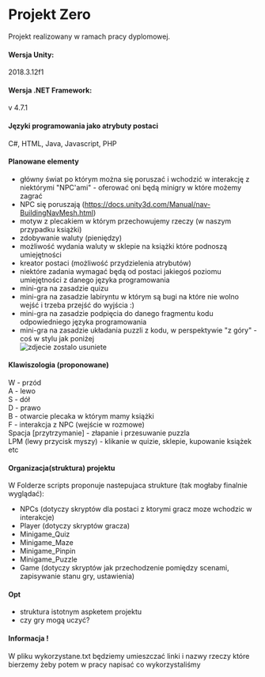 # Projekt Zero

Projekt realizowany w ramach pracy dyplomowej. 

#### Wersja Unity:
2018.3.12f1 


#### Wersja .NET Framework:
v 4.7.1 


#### Języki programowania jako atrybuty postaci
C#, HTML, Java, Javascript, PHP


#### Planowane elementy
- główny świat po którym można się poruszać i wchodzić w interakcję z niektórymi "NPC'ami" - oferować oni będą minigry w które możemy zagrać <br/> 
- NPC się poruszają (https://docs.unity3d.com/Manual/nav-BuildingNavMesh.html) <br/>
- motyw z plecakiem w którym przechowujemy rzeczy (w naszym przypadku książki) <br/>
- zdobywanie waluty (pieniędzy) <br/>
- możliwość wydania waluty w sklepie na książki które podnoszą umiejętności <br/>
- kreator postaci (możliwość przydzielenia atrybutów) </br>
- niektóre zadania wymagać będą od postaci jakiegoś poziomu umiejętności z danego języka programowania </br>
- mini-gra na zasadzie quizu <br/>
- mini-gra na zasadzie labiryntu w którym są bugi na które nie wolno wejść i trzeba przejść do wyjścia :) </br>
- mini-gra na zasadzie podpięcia do danego fragmentu kodu odpowiedniego języka programowania <br/>
- mini-gra na zasadzie układania puzzli z kodu, w perspektywie "z góry" - coś w stylu jak poniżej <br/>
![zdjecie zostalo usuniete](https://i.pinimg.com/originals/fe/a5/c0/fea5c00c531619211f9232d1f6d702af.jpg)




#### Klawiszologia (proponowane) 
W - przód <br/>
A - lewo <br/>
S - dół <br/>
D - prawo <br/>
B - otwarcie plecaka w którym mamy książki <br/>
F - interakcja z NPC (wejście w rozmowe) <br/>
Spacja [przytrzymanie] - złapanie i przesuwanie puzzla <br/>
LPM (lewy przycisk myszy) - klikanie w quizie, sklepie, kupowanie książek etc 




#### Organizacja(struktura) projektu 
W Folderze scripts proponuje nastepujaca strukture (tak mogłaby finalnie wyglądać): <br/>
- NPCs (dotyczy skryptów dla postaci z ktorymi gracz moze wchodzic w interakcje) </br>
- Player (dotyczy skryptów gracza) <br/>
- Minigame_Quiz <br/>
- Minigame_Maze <br/>
- Minigame_Pinpin <br/>
- Minigame_Puzzle <br/>
- Game (dotyczy skryptów jak przechodzenie pomiędzy scenami, zapisywanie stanu gry, ustawienia) <br/>




#### Opt
- struktura istotnym aspketem projektu <br/>
- czy gry mogą uczyć? <br/>




#### Informacja ! 
W pliku wykorzystane.txt będziemy umieszczać linki i nazwy rzeczy które bierzemy żeby potem w pracy napisać co wykorzystaliśmy

